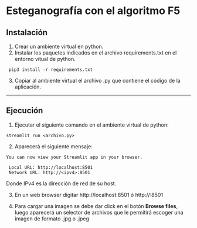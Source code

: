 # Esteganografía con el algoritmo F5

## Instalación

1.  Crear un ambiente virtual en python.
2.  Instalar los paquetes indicados en el archivo requirements.txt en el entorno vitual de python.

 ~~~
  pip3 install -r requirements.txt
~~~

3.  Copiar al ambiente virtual el archivo .py que contiene el código de la aplicación.

***
## Ejecución

1. Ejecutar el siguiente comando en el ambiente virtual de python:

  ~~~
  streamlit run <archivo.py>
~~~

2. Aparecerá el siguiente mensaje:

 ~~~
 You can now view your Streamlit app in your browser.

  Local URL: http://localhost:8501
  Network URL: http://<ipv4>:8501
~~~
Donde IPv4 es la dirección de red de su host.

3. En un web browser digitar http://localhost:8501 ó http://<ipv4>:8501

4.  Para cargar una imagen se debe dar click en el botón **Browse files**, luego aparecerá un selector de archivos que le permitirá escoger una imagen de formato .jpg o .jpeg

